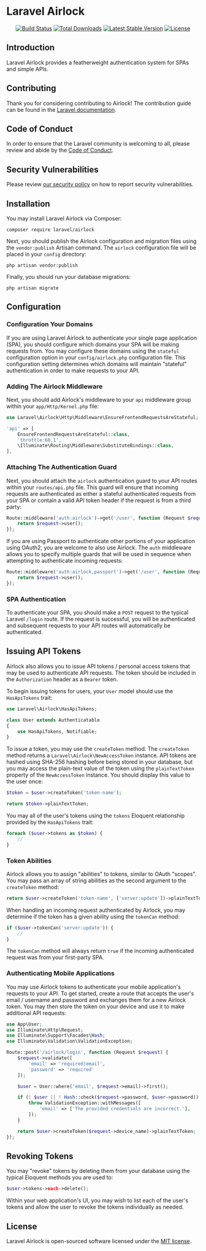 # Laravel Airlock

<p align="center">
<a href="https://travis-ci.org/laravel/airlock"><img src="https://travis-ci.org/laravel/airlock.svg" alt="Build Status"></a>
<a href="https://packagist.org/packages/laravel/airlock"><img src="https://poser.pugx.org/laravel/airlock/d/total.svg" alt="Total Downloads"></a>
<a href="https://packagist.org/packages/laravel/airlock"><img src="https://poser.pugx.org/laravel/airlock/v/stable.svg" alt="Latest Stable Version"></a>
<a href="https://packagist.org/packages/laravel/airlock"><img src="https://poser.pugx.org/laravel/airlock/license.svg" alt="License"></a>
</p>

## Introduction

Laravel Airlock provides a featherweight authentication system for SPAs and simple APIs.

## Contributing

Thank you for considering contributing to Airlock! The contribution guide can be found in the [Laravel documentation](https://laravel.com/docs/contributions).

## Code of Conduct

In order to ensure that the Laravel community is welcoming to all, please review and abide by the [Code of Conduct](https://laravel.com/docs/contributions#code-of-conduct).

## Security Vulnerabilities

Please review [our security policy](https://github.com/laravel/passport/security/policy) on how to report security vulnerabilities.

## Installation

You may install Laravel Airlock via Composer:

    composer require laravel/airlock

Next, you should publish the Airlock configuration and migration files using the `vendor:publish` Artisan command. The `airlock` configuration file will be placed in your `config` directory:

    php artisan vendor:publish

Finally, you should run your database migrations:

    php artisan migrate

## Configuration

### Configuration Your Domains

If you are using Laravel Airlock to authenticate your single page application (SPA), you should configure which domains your SPA will be making requests from. You may configure these domains using the `stateful` configuration option in your `config/airlock.php` configuration file. This configuration setting determines which domains will maintain "stateful" authentication in order to make requests to your API.

### Adding The Airlock Middleware

Next, you should add Airlock's middleware to your `api` middleware group within your `app/Http/Kernel.php` file:

```php
use Laravel\Airlock\Http\Middleware\EnsureFrontendRequestsAreStateful;

'api' => [
    EnsureFrontendRequestsAreStateful::class,
    'throttle:60,1',
    \Illuminate\Routing\Middleware\SubstituteBindings::class,
],
```

### Attaching The Authentication Guard

Next, you should attach the `airlock` authentication guard to your API routes within your `routes/api.php` file. This guard will ensure that incoming requests are authenticated as either a stateful authenticated requests from your SPA or contain a valid API token header if the request is from a third party:

```php
Route::middleware('auth:airlock')->get('/user', function (Request $request) {
    return $request->user();
});
```

If you are using Passport to authenticate other portions of your application using OAuth2, you are welcome to also use Airlock. The `auth` middleware allows you to specify multiple guards that will be used in sequence when attempting to authenticate incoming requests:

```php
Route::middleware('auth:airlock,passport')->get('/user', function (Request $request) {
    return $request->user();
});
```

### SPA Authentication

To authenticate your SPA, you should make a `POST` request to the typical Laravel `/login` route. If the request is successful, you will be authenticated and subsequent requests to your API routes will automatically be authenticated.

## Issuing API Tokens

Airlock also allows you to issue API tokens / personal access tokens that may be used to authenticate API requests. The token should be included in the `Authorization` header as a `Bearer` token.

To begin issuing tokens for users, your `User` model should use the `HasApiTokens` trait:

```php
use Laravel\Airlock\HasApiTokens;

class User extends Authenticatable
{
    use HasApiTokens, Notifiable;
}
```

To issue a token, you may use the `createToken` method. The `createToken` method returns a `Laravel\Airlock\NewAccessToken` instance. API tokens are hashed using SHA-256 hashing before being stored in your database, but you may access the plain-text value of the token using the `plainTextToken` property of the `NewAccessToken` instance. You should display this value to the user once:

```php
$token = $user->createToken('token-name');

return $token->plainTextToken;
```

You may all of the user's tokens using the `tokens` Eloquent relationship provided by the `HasApiTokens` trait:

```php
foreach ($user->tokens as $token) {
    //
}
```

### Token Abilities

Airlock allows you to assign "abilities" to tokens, similar to OAuth "scopes". You may pass an array of string abilities as the second argument to the `createToken` method:

```php
return $user->createToken('token-name', ['server:update'])->plainTextToken;
```

When handling an incoming request authenticated by Airlock, you may determine if the token has a given ability using the `tokenCan` method:

```php
if ($user->tokenCan('server:update')) {
    //
}
```

The `tokenCan` method will always return `true` if the incoming authenticated request was from your first-party SPA.

### Authenticating Mobile Applications

You may use Airlock tokens to authenticate your mobile application's requests to your API. To get started, create a route that accepts the user's email / username and password and exchanges them for a new Airlock token. You may then store the token on your device and use it to make additional API requests:

```php
use App\User;
use Illuminate\Http\Request;
use Illuminate\Support\Facades\Hash;
use Illuminate\Validation\ValidationException;

Route::post('/airlock/login', function (Request $request) {
    $request->validate([
        'email' => 'required|email',
        'password' => 'required'
    ]);

    $user = User::where('email', $request->email)->first();

    if (! $user || ! Hash::check($request->password, $user->password)) {
        throw ValidationException::withMessages([
            'email' => ['The provided credentials are incorrect.'],
        ]);
    }

    return $user->createToken($request->device_name)->plainTextToken;
});
```

## Revoking Tokens

You may "revoke" tokens by deleting them from your database using the typical Eloquent methods you are used to:

```php
$user->tokens->each->delete();
```

Within your web application's UI, you may wish to list each of the user's tokens and allow the user to revoke the tokens individually as needed.

## License

Laravel Airlock is open-sourced software licensed under the [MIT license](LICENSE.md).
